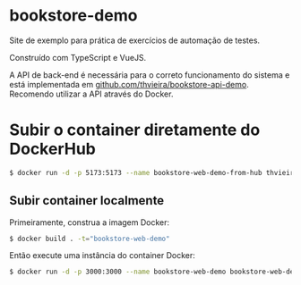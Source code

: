 # bookstore-demo

Site de exemplo para prática de exercícios de automação de testes. 

Construído com TypeScript e VueJS.

A API de back-end é necessária para o correto funcionamento do sistema e está implementada em [github.com/thvieira/bookstore-api-demo](https://github.com/thvieira/bookstore-api-demo). Recomendo utilizar a API através do Docker.

# Subir o container diretamente do DockerHub

```sh
$ docker run -d -p 5173:5173 --name bookstore-web-demo-from-hub thvieiraid/bookstore-web-demo:latest
```

## Subir container localmente

Primeiramente, construa a imagem Docker: 

```sh
$ docker build . -t="bookstore-web-demo"
```

Então execute uma instância do container Docker: 

```sh
$ docker run -d -p 3000:3000 --name bookstore-web-demo bookstore-web-demo
```
